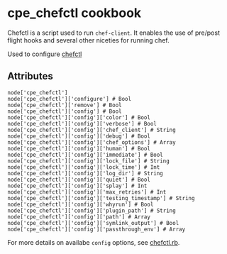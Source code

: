 cpe_chefctl cookbook
====================
Chefctl is a script used to run `chef-client`. It enables the use of pre/post flight hooks and several other niceties for running chef.

Used to configure [chefctl](https://github.com/facebook/chef-utils/tree/master/chefctl)


Attributes
----------
```
node['cpe_chefctl']
node['cpe_chefctl']['configure'] # Bool
node['cpe_chefctl']['remove'] # Bool
node['cpe_chefctl']['config'] # Bool
node['cpe_chefctl']['config']['color'] # Bool
node['cpe_chefctl']['config']['verbose'] # Bool
node['cpe_chefctl']['config']['chef_client'] # String
node['cpe_chefctl']['config']['debug'] # Bool
node['cpe_chefctl']['config']['chef_options'] # Array
node['cpe_chefctl']['config']['human'] # Bool
node['cpe_chefctl']['config']['immediate'] # Bool
node['cpe_chefctl']['config']['lock_file'] # String
node['cpe_chefctl']['config']['lock_time'] # Int
node['cpe_chefctl']['config']['log_dir'] # String
node['cpe_chefctl']['config']['quiet'] # Bool
node['cpe_chefctl']['config']['splay'] # Int
node['cpe_chefctl']['config']['max_retries'] # Int
node['cpe_chefctl']['config']['testing_timestamp'] # String
node['cpe_chefctl']['config']['whyrun'] # Bool
node['cpe_chefctl']['config']['plugin_path'] # String
node['cpe_chefctl']['config']['path'] # Array
node['cpe_chefctl']['config']['symlink_output'] # Bool
node['cpe_chefctl']['config']['passthrough_env'] # Array
```

For more details on availabe `config` options, see [chefctl.rb](https://github.com/facebook/chef-utils/blob/master/chefctl/src/chefctl.rb#L122-L206).
